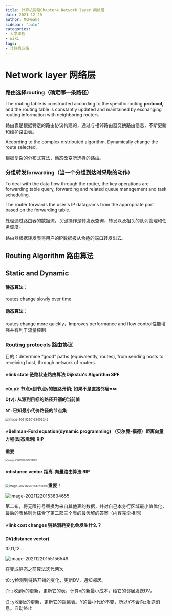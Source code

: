 ```yaml
---
title: 计算机网络Chapter4 Network layer 网络层
date: 2021-12-20
author: MoMeaks
sidebar: 'auto'
categories:
- 大学课程
- wiki
tags:
- 计算机网络
---
```



# Network layer 网络层

### 路由选择routing（确定哪一条路径）

The routing table is constructed according to the specific routing **protocol**, and the routing table is constantly updated and maintained by exchanging routing information with neighboring routers. 

路由表是根据特定的路由协议构建的，通过与相邻路由器交换路由信息，不断更新和维护路由表。

According to the complex distributed algorithm, Dynamically change the route selected.

根据复杂的分布式算法，动态改变所选择的路由。

### 分组转发forwarding（当一个分组到达时采取的动作）

To deal with the data flow through the router, the key operations are forwarding table query, forwarding and related queue management and task scheduling.

The router forwards the user's IP datagrams from the appropriate port based on the forwarding table.

处理通过路由器的数据流，关键操作是转发表查询、转发以及相关的队列管理和任务调度。

路由器根据转发表将用户的IP数据报从合适的端口转发出去。

## Routing Algorithm 路由算法

## Static and Dynamic

#### 静态算法：

routes change slowly over  time

#### 动态算法：

routes change more  quickly，Improves performance and flow control性能增强并有利于流量控制

### Routing protocols 路由协议

目的：determine “good” paths  (equivalently, routes), from sending hosts to  receiving host, through network of routers.

#### :star:link state 链路状态路由算法  Dijkstra's Algorithm SPF

**c(x,y): 节点x到节点y的链路开销; 如果不是直接邻居=∞**

**D(v): 从源到目标的路径开销的当前值**

**N': 已知最小代价路径的节点集**

<img src="https://mc-web-1259409954.cos.ap-guangzhou.myqcloud.com/MyImages/image-20211220163456245.png" alt="image-20211220163456245" style="zoom:67%;" />

#### :star:Bellman-Ford equation(dynamic programming) （贝尔曼-福德）距离向量方程(动态规划) RIP

**重要**

<img src="https://mc-web-1259409954.cos.ap-guangzhou.myqcloud.com/MyImages/image-20211206165221062.png" alt="image-20211206165221062" style="zoom: 50%;" />

#### :star:distance vector 距离-向量路由算法 RIP

<img src="https://mc-web-1259409954.cos.ap-guangzhou.myqcloud.com/MyImages/image-20211220153752060.png" alt="image-20211220153752060" style="zoom:67%;" />**重要！**

![image-20211220153834655](https://mc-web-1259409954.cos.ap-guangzhou.myqcloud.com/MyImages/image-20211220153834655.png)

第二布，将无限符号替换为来自其他表的数据，并对自己本身行区域最小值优化，最后的表格则为综合了第二部三个表的最优解的答案（内容完全相同）

#### :star:link cost changes 链路消耗变化会发生什么？

**DV(distance vector)**

t0,t1,t2...

![image-20211220155156549](https://mc-web-1259409954.cos.ap-guangzhou.myqcloud.com/MyImages/image-20211220155156549.png)

在变成静态之前算法迭代两次



t0: y检测到链路开销的变化，更新DV，通知邻居。

t1: z收到y的更新，更新它的表，计算x的新最小成本，给它的邻居发送DV。

t2: y收到z的更新，更新它的距离表。Y的最小代价不变，所以Y不会向z发送消息。自动终止